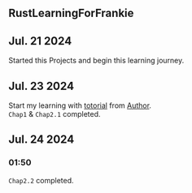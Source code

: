 RustLearningForFrankie
----------------------
## Jul. 21 2024
Started this Projects and begin this learning journey.

## Jul. 23 2024
Start my learning with [totorial](https://www.bilibili.com/video/BV15y421h7j7/?share_source=copy_web&vd_source=96f7b7dc22b4b74b477b73ce3ff4641e "2024 Rust现代实用教程 by '原子之音'") from [Author](https://space.bilibili.com/437860379 "作者B站").  
`Chap1` & `Chap2.1` completed.

## Jul. 24 2024
### 01:50
`Chap2.2` completed.

